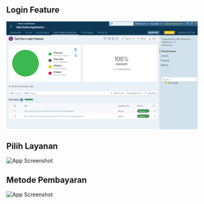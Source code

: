 ## Login Feature

![App Screenshot](./Screenshots/Test%20Run%20Login%20Feature%20-%20TestRail.png)

## Pilih Layanan

![App Screenshot](./Screenshots/Test%20Run%20Select%20Service%20Feature%20-%20TestRail%20-%20skaha578562.testrail.io.png)

## Metode Pembayaran

![App Screenshot](./Screenshots/FireShot%20Capture%20006%20-%20Test%20Run%20PAYMENT%20METHOD%20-%20TestRail%20-%20skaha578562.testrail.io.png)